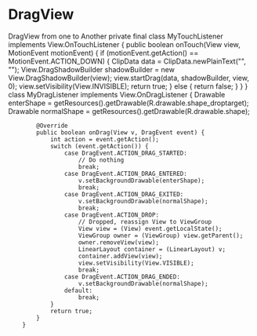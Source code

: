# DragView
DragView from one to Another
  private final class MyTouchListener implements View.OnTouchListener {
        public boolean onTouch(View view, MotionEvent motionEvent) {
            if (motionEvent.getAction() == MotionEvent.ACTION_DOWN) {
                ClipData data = ClipData.newPlainText("", "");
                View.DragShadowBuilder shadowBuilder = new View.DragShadowBuilder(view);
                view.startDrag(data, shadowBuilder, view, 0);
                view.setVisibility(View.INVISIBLE);
                return true;
            }
            else {
                return false;
            }
        }
    }
        class MyDragListener implements View.OnDragListener {
            Drawable enterShape = getResources().getDrawable(R.drawable.shape_droptarget);
            Drawable normalShape = getResources().getDrawable(R.drawable.shape);

            @Override
            public boolean onDrag(View v, DragEvent event) {
                int action = event.getAction();
                switch (event.getAction()) {
                    case DragEvent.ACTION_DRAG_STARTED:
                        // Do nothing
                        break;
                    case DragEvent.ACTION_DRAG_ENTERED:
                        v.setBackgroundDrawable(enterShape);
                        break;
                    case DragEvent.ACTION_DRAG_EXITED:
                        v.setBackgroundDrawable(normalShape);
                        break;
                    case DragEvent.ACTION_DROP:
                        // Dropped, reassign View to ViewGroup
                        View view = (View) event.getLocalState();
                        ViewGroup owner = (ViewGroup) view.getParent();
                        owner.removeView(view);
                        LinearLayout container = (LinearLayout) v;
                        container.addView(view);
                        view.setVisibility(View.VISIBLE);
                        break;
                    case DragEvent.ACTION_DRAG_ENDED:
                        v.setBackgroundDrawable(normalShape);
                    default:
                        break;
                }
                return true;
            }
        }

